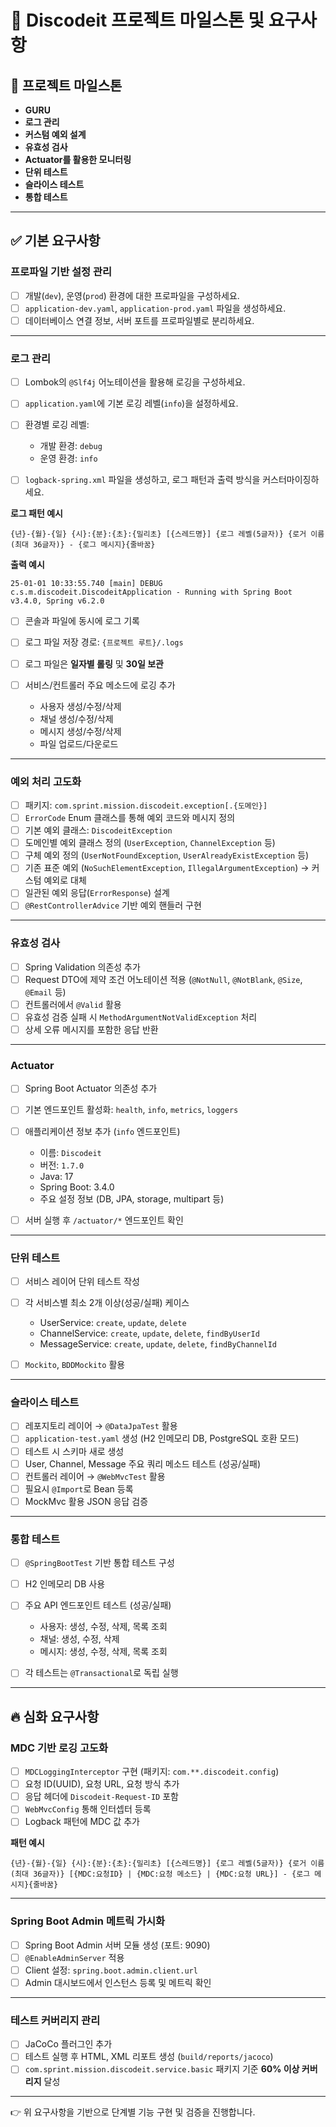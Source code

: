 # 📌 Discodeit 프로젝트 마일스톤 및 요구사항

## 🚀 프로젝트 마일스톤

* **GURU**
* **로그 관리**
* **커스텀 예외 설계**
* **유효성 검사**
* **Actuator를 활용한 모니터링**
* **단위 테스트**
* **슬라이스 테스트**
* **통합 테스트**

---

## ✅ 기본 요구사항

### 프로파일 기반 설정 관리

* [ ] 개발(`dev`), 운영(`prod`) 환경에 대한 프로파일을 구성하세요.
* [ ] `application-dev.yaml`, `application-prod.yaml` 파일을 생성하세요.
* [ ] 데이터베이스 연결 정보, 서버 포트를 프로파일별로 분리하세요.

---

### 로그 관리

* [ ] Lombok의 `@Slf4j` 어노테이션을 활용해 로깅을 구성하세요.
* [ ] `application.yaml`에 기본 로깅 레벨(`info`)을 설정하세요.
* [ ] 환경별 로깅 레벨:

    * 개발 환경: `debug`
    * 운영 환경: `info`
* [ ] `logback-spring.xml` 파일을 생성하고, 로그 패턴과 출력 방식을 커스터마이징하세요.

**로그 패턴 예시**

```
{년}-{월}-{일} {시}:{분}:{초}:{밀리초} [{스레드명}] {로그 레벨(5글자)} {로거 이름(최대 36글자)} - {로그 메시지}{줄바꿈}
```

**출력 예시**

```
25-01-01 10:33:55.740 [main] DEBUG c.s.m.discodeit.DiscodeitApplication - Running with Spring Boot v3.4.0, Spring v6.2.0
```

* [ ] 콘솔과 파일에 동시에 로그 기록
* [ ] 로그 파일 저장 경로: `{프로젝트 루트}/.logs`
* [ ] 로그 파일은 **일자별 롤링** 및 **30일 보관**
* [ ] 서비스/컨트롤러 주요 메소드에 로깅 추가

    * 사용자 생성/수정/삭제
    * 채널 생성/수정/삭제
    * 메시지 생성/수정/삭제
    * 파일 업로드/다운로드

---

### 예외 처리 고도화

* [ ] 패키지: `com.sprint.mission.discodeit.exception[.{도메인}]`
* [ ] `ErrorCode` Enum 클래스를 통해 예외 코드와 메시지 정의
* [ ] 기본 예외 클래스: `DiscodeitException`
* [ ] 도메인별 예외 클래스 정의 (`UserException`, `ChannelException` 등)
* [ ] 구체 예외 정의 (`UserNotFoundException`, `UserAlreadyExistException` 등)
* [ ] 기존 표준 예외 (`NoSuchElementException`, `IllegalArgumentException`) → 커스텀 예외로 대체
* [ ] 일관된 예외 응답(`ErrorResponse`) 설계
* [ ] `@RestControllerAdvice` 기반 예외 핸들러 구현

---

### 유효성 검사

* [ ] Spring Validation 의존성 추가
* [ ] Request DTO에 제약 조건 어노테이션 적용 (`@NotNull`, `@NotBlank`, `@Size`, `@Email` 등)
* [ ] 컨트롤러에서 `@Valid` 활용
* [ ] 유효성 검증 실패 시 `MethodArgumentNotValidException` 처리
* [ ] 상세 오류 메시지를 포함한 응답 반환

---

### Actuator

* [ ] Spring Boot Actuator 의존성 추가
* [ ] 기본 엔드포인트 활성화: `health`, `info`, `metrics`, `loggers`
* [ ] 애플리케이션 정보 추가 (`info` 엔드포인트)

    * 이름: `Discodeit`
    * 버전: `1.7.0`
    * Java: 17
    * Spring Boot: 3.4.0
    * 주요 설정 정보 (DB, JPA, storage, multipart 등)
* [ ] 서버 실행 후 `/actuator/*` 엔드포인트 확인

---

### 단위 테스트

* [ ] 서비스 레이어 단위 테스트 작성
* [ ] 각 서비스별 최소 2개 이상(성공/실패) 케이스

    * UserService: `create`, `update`, `delete`
    * ChannelService: `create`, `update`, `delete`, `findByUserId`
    * MessageService: `create`, `update`, `delete`, `findByChannelId`
* [ ] `Mockito`, `BDDMockito` 활용

---

### 슬라이스 테스트

* [ ] 레포지토리 레이어 → `@DataJpaTest` 활용
* [ ] `application-test.yaml` 생성 (H2 인메모리 DB, PostgreSQL 호환 모드)
* [ ] 테스트 시 스키마 새로 생성
* [ ] User, Channel, Message 주요 쿼리 메소드 테스트 (성공/실패)
* [ ] 컨트롤러 레이어 → `@WebMvcTest` 활용
* [ ] 필요시 `@Import`로 Bean 등록
* [ ] MockMvc 활용 JSON 응답 검증

---

### 통합 테스트

* [ ] `@SpringBootTest` 기반 통합 테스트 구성
* [ ] H2 인메모리 DB 사용
* [ ] 주요 API 엔드포인트 테스트 (성공/실패)

    * 사용자: 생성, 수정, 삭제, 목록 조회
    * 채널: 생성, 수정, 삭제
    * 메시지: 생성, 수정, 삭제, 목록 조회
* [ ] 각 테스트는 `@Transactional`로 독립 실행

---

## 🔥 심화 요구사항

### MDC 기반 로깅 고도화

* [ ] `MDCLoggingInterceptor` 구현 (패키지: `com.**.discodeit.config`)
* [ ] 요청 ID(UUID), 요청 URL, 요청 방식 추가
* [ ] 응답 헤더에 `Discodeit-Request-ID` 포함
* [ ] `WebMvcConfig` 통해 인터셉터 등록
* [ ] Logback 패턴에 MDC 값 추가

**패턴 예시**

```
{년}-{월}-{일} {시}:{분}:{초}:{밀리초} [{스레드명}] {로그 레벨(5글자)} {로거 이름(최대 36글자)} [{MDC:요청ID} | {MDC:요청 메소드} | {MDC:요청 URL}] - {로그 메시지}{줄바꿈}
```

---

### Spring Boot Admin 메트릭 가시화

* [ ] Spring Boot Admin 서버 모듈 생성 (포트: 9090)
* [ ] `@EnableAdminServer` 적용
* [ ] Client 설정: `spring.boot.admin.client.url`
* [ ] Admin 대시보드에서 인스턴스 등록 및 메트릭 확인

---

### 테스트 커버리지 관리

* [ ] JaCoCo 플러그인 추가
* [ ] 테스트 실행 후 HTML, XML 리포트 생성 (`build/reports/jacoco`)
* [ ] `com.sprint.mission.discodeit.service.basic` 패키지 기준 **60% 이상 커버리지** 달성

---

👉 위 요구사항을 기반으로 단계별 기능 구현 및 검증을 진행합니다.